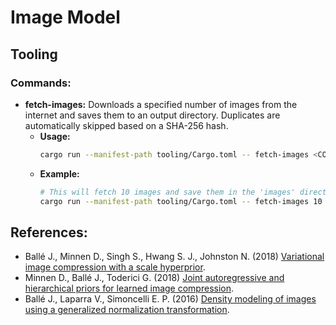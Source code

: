 # Image Model

## Tooling

### Commands:

- **fetch-images:** Downloads a specified number of images from the internet and
  saves them to an output directory. Duplicates are automatically skipped based
  on a SHA-256 hash.
  - **Usage:**
    ```bash
    cargo run --manifest-path tooling/Cargo.toml -- fetch-images <COUNT> <OUTPUT DIRECTORY>
    ```
  - **Example:**
    ```bash
    # This will fetch 10 images and save them in the 'images' directory
    cargo run --manifest-path tooling/Cargo.toml -- fetch-images 10 ./images
    ```

## References:

- Ballé J., Minnen D., Singh S., Hwang S. J., Johnston N. (2018) [Variational image compression with a scale hyperprior](https://arxiv.org/abs/1802.01436).
- Minnen D., Ballé J., Toderici G. (2018) [Joint autoregressive and hierarchical priors for learned image compression](https://arxiv.org/abs/1809.02736).
- Ballé J., Laparra V., Simoncelli E. P. (2016) [Density modeling of images using a generalized normalization transformation](https://arxiv.org/abs/1511.06281).
